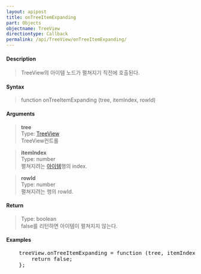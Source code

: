 ```yaml
---
layout: apipost
title: onTreeItemExpanding
part: Objects
objectname: TreeView
directiontype: Callback
permalink: /api/TreeView/onTreeItemExpanding/
---
```



#### Description

> TreeView의 아이템 노드가 펼쳐지기 직전에 호출된다.

#### Syntax

> function onTreeItemExpanding (tree, itemIndex, rowId)

#### Arguments

> **tree**  
> Type: [TreeView](/api/TreeView/)  
> TreeView컨트롤  

> **itemIndex**  
> Type: number  
> 펼쳐지려는 [아이템](/api/features/Grid%20Item/)행의 index.

> **rowId**  
> Type: number  
> 펼쳐지려는 행의 rowId.  

#### Return

> Type: boolean  
> false를 리턴하면 아이템이 펼쳐지지 않는다.  

#### Examples 

<pre class="prettyprint">
    treeView.onTreeItemExpanding = function (tree, itemIndex, rowId) {
        return false;
    };
</pre>


